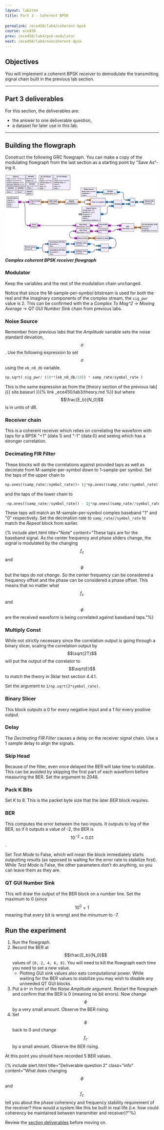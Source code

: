 ```yaml
---
layout: labitem
title: Part 3 - Coherent BPSK

permalink: /ece450/lab4/coherent-bpsk
course: ece450
prev: /ece450/lab4/psk-modulator
next: /ece450/lab4/noncoherent-dpsk
---
```


## Objectives

You will implement a coherent BPSK receiver to demodulate the transmitting signal chain built in the previous lab section.

---

## Part 3 deliverables

For this section, the deliverables are:

- the answer to one deliverable question,
- a dataset for later use in this lab.

---

## Building the flowgraph

Construct the following GRC flowgraph. You can make a copy of the modulating flowgraph from the last section as a starting point by "Save As"-ing it.

  ![bpsk-coherent-blank-flowgraph.png](figures/bpsk-coherent-blank-flowgraph.png)<br>
  __*Complex coherent BPSK receiver flowgraph*__

### Modulator

Keep the variables and the rest of the modulation chain unchanged.

Notice that since the M-sample-per-symbol bitstream is used for _both_ the real and the imaginary components of the complex stream, the `sig_pwr` value is 2. This can be confirmed with the a *Complex To Mag^2* -> *Moving Average* -> *QT GUI Number Sink* chain from previous labs.

### Noise Source

Remember from previous labs that the *Amplitude* variable sets the noise standard deviation, $$\sigma$$. Use the following expression to set $$\sigma$$ using the `eb_n0_db` variable.

```python
np.sqrt( sig_pwr/ (10**(eb_n0_db/10)) * samp_rate/symbol_rate )
```

This is the same expression as from the [theory section of the previous lab]({{ site.baseurl }}{% link _ece450/lab3/theory.md %}) but where $$\frac{E_b}{N_0}$$ is in units of dB.

### Receiver chain

This is a coherent receiver which relies on correlating the waveform with taps for a BPSK "+1" (data 1) and "-1" (data 0) and seeing which has a stronger correlation.

### Decimating FIR Filter

These blocks will do the correlations against provided taps as well as decimate from M-sample-per-symbol down to 1-sample-per symbol. Set the taps of the upper chain to

```python
np.ones((samp_rate//symbol_rate))+ 1j*np.ones((samp_rate//symbol_rate))
```

and the taps of the lower chain to

```python
-np.ones((samp_rate//symbol_rate)) - 1j*np.ones((samp_rate//symbol_rate))
```

These taps will match an M-sample-per-symbol complex baseband "1" and "0" respectively. Set the decimation rate to `samp_rate//symbol_rate` to match the *Repeat* block from earlier.

{% include alert.html title="Note" content="These taps are for the baseband signal. As the center frequency and phase sliders change, the signal is modulated by the changing $$f_c$$ and $$\phi$$ but the taps _do not change_. So the center frequency can be considered a frequency offset and the phase can be considered a phase offset. This means that no matter what $$f_c$$ and $$\phi$$ are the received waveform is being correlated against baseband taps."%}

### Multiply Const

While not strictly necessary since the correlation output is going through a binary slicer, scaling the correlation output by $$\sqrt{2T}$$ will put the output of the correlator to $$\sqrt{E}$$ to match the theory in Sklar text section 4.4.1.

Set the argument to `1/np.sqrt(2*symbol_rate)`.

### Binary Slicer

This block outputs a 0 for every negative input and a 1 for every positive output.

### Delay

The *Decimating FIR Filter* causes a delay on the receiver signal chain. Use a 1 sample delay to align the signals.

### Skip Head

Because of the filter, even once delayed the BER will take time to stabilize. This can be avoided by skipping the first part of each waveform before measuring the BER. Set the argument to 2048.

### Pack K Bits

Set *K* to 8. This is the packet byte size that the later *BER* block requires.

### BER

This computes the error between the two inputs. It outputs to log of the BER, so if it outputs a value of -2, the BER is $$10^{-2}=0.01$$.

Set *Test Mode* to False, which will mean the block immediately starts outputting results (as opposed to waiting for the error rate to stabilize first). While *Test Mode* is False, the other parameters don't do anything, so you can leave them as they are.

### QT GUI Number Sink

This will draw the output of the BER block on a number line. Set the maximum to 0 (since $$10^0=1$$ meaning that every bit is wrong) and the minumum to -7.

## Run the experiment

1. Run the flowgraph.
2. Record the BER at $$\frac{E_b}{N_0}$$ values of `[0, 2, 4, 6, 8]`. You will need to kill the flowgraph each time you need to set a new value.
   - Plotting GUI sink values also eats computational power. While waiting for the BER values to stabilize you may wish to disable any unneeded QT GUI blocks.
3. Put a `0*` in front of the *Noise Amplitude* argument. Restart the flowgraph and confirm that the BER is 0 (meaning no bit errors). Now change $$\phi$$ by a very small amount. Observe the BER rising.
4. Set $$\phi$$ back to 0 and change $$f_c$$ by a small amount. Observe the BER rising.

At this point you should have recorded 5 BER values.

{% include alert.html title="Deliverable question 2" class="info" content="What does changing $$\phi$$ and $$f_c$$ tell you about the phase coherency and frequency stability requirement of the receiver? How would a system like this be built in real life (i.e. how could coherency be maintained between transmitter and receiver)?"%}

Review the [section deliverables](#part-3-deliverables) before moving on.
